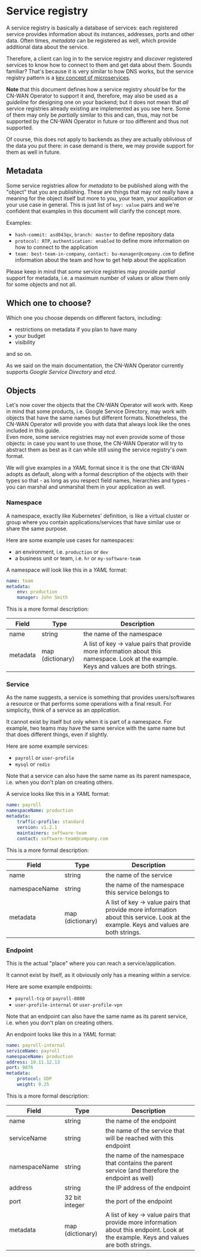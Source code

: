 # Service registry

A service registry is basically a database of services: each registered service provides information about its instances, addresses, ports and other data. Often times, *metadata* can be registered as well, which provide additional data about the service.

Therefore, a client can log in to the service registry and *discover* registered services to know how to connect to them and get data about them. Sounds familiar? That's because it is very similar to how DNS works, but the service registry pattern is a [key concept of microservices](https://auth0.com/blog/an-introduction-to-microservices-part-3-the-service-registry/).

**Note** that this document defines how a service registry *should* be for the CN-WAN Operator to support it and, therefore, may also be used as a *guideline* for designing one on your backend; but it does not mean that *all* service registries already existing are implemented as you see here. Some of them may only be *partially* similar to this and can, thus, may not be supported by the CN-WAN Operator in future or too different and thus not supported.

Of course, this does not apply to backends as they are actually oblivious of the data you put there: in case demand is there, we may provide support for them as well in future.

## Metadata

Some service registries allow for *metadata* to be published along with the "object" that you are publishing. These are things that may not really have a meaning for the object itself but more to you, your team, your application or your use case in general. This is just list of `key: value` pairs and we're confident that examples in this document will clarify the concept more.

Examples:

* `hash-commit: asd043qv`, `branch: master` to define repository data
* `protocol: RTP`, `authentication: enabled` to define more information on how to connect to the application
* `team: best-team-in-company`, `contact: bu-manager@company.com` to define information about the team and how to get help about the application

Please keep in mind that *some* service registries may provide *partial* support for metadata, i.e. a maximum number of values or allow them only for some objects and not all.

## Which one to choose?

Which one you choose depends on different factors, including:

* restrictions on metadata if you plan to have many
* your budget
* visibility

and so on.

As we said on the main documentation, the CN-WAN Operator currently supports *Google Service Directory* and *etcd*.

## Objects

Let's now cover the objects that the CN-WAN Operator will work with. Keep in mind that some products, i.e. Google Service Directory, may work with objects that have the same names but different formats. Nonetheless, the CN-WAN Operator will provide you with data that always look like the ones included in this guide.  
Even more, some service registries may not even provide some of those objects: in case you want to use those, the CN-WAN Operator will try to abstract them as best as it can while still using the service registry's own format.

We will give examples in a *YAML* format since it is the one that CN-WAN adopts as default, along with a formal description of the objects with their types so that - as long as you respect field names, hierarchies and types - you can marshal and unmarshal them in your application as well.

### Namespace

A namespace, exactly like Kubernetes' definition, is like a virtual cluster or group where you contain applications/services that have similar use or share the same purpose.

Here are some example use cases for namespaces:

* an environment, i.e. `production` or `dev`
* a business unit or team, i.e. `hr` or `my-software-team`

A namespace will look like this in a *YAML* format:

```yaml
name: team
metadata:
    env: production
    manager: John Smith
```

This is a more formal description:

| Field       | Type        | Description
| ----------- | ----------- | -----------
| name        | string      | the name of the namespace
| metadata    | map (dictionary) | A list of key -> value pairs that provide more information about this namespace. Look at the example. Keys and values are both strings.

### Service

As the name suggests, a service is something that provides users/softwares a resource or that performs some operations with a final result. For simplicity, think of a service as an *application*.

It cannot exist by itself but only when it is part of a namespace. For example, two teams may have the same service with the same name but that does different things, even if slightly.

Here are some example services:

* `payroll` or `user-profile`
* `mysql` or `redis`

Note that a service can also have the same name as its parent namespace, i.e. when you don't plan on creating others.

A service looks like this in a *YAML* format:

```yaml
name: payroll
namespaceName: production
metadata:
    traffic-profile: standard
    version: v1.2.1
    maintainers: software-team
    contact: software-team@company.com
```

This is a more formal description:

| Field       | Type        | Description
| ----------- | ----------- | -----------
| name        | string      | the name of the service
| namespaceName | string      | the name of the namespace this service belongs to
| metadata    | map (dictionary) | A list of key -> value pairs that provide more information about this service. Look at the example. Keys and values are both strings.

### Endpoint

This is the actual "place" where you can reach a service/application.

It cannot exist by itself, as it obviously only has a meaning within a service.

Here are some example endpoints:

* `payroll-tcp` or `payroll-8080`
* `user-profile-internal` or `user-profile-vpn`

Note that an endpoint can also have the same name as its parent service, i.e. when you don't plan on creating others.

An endpoint looks like this in a *YAML* format:

```yaml
name: payroll-internal
serviceName: payroll
namespaceName: production
address: 10.11.12.13
port: 9876
metadata:
    protocol: UDP
    weight: 0.25
```

This is a more formal description:

| Field       | Type        | Description
| ----------- | ----------- | -----------
| name        | string      | the name of the endpoint
| serviceName | string      | the name of the service that will be reached with this endpoint
| namespaceName | string | the name of the namespace that contains the parent service (and therefore the endpoint as well)
| address | string | the IP address of the endpoint
| port | 32 bit integer | the port of the endpoint
| metadata    | map (dictionary) | A list of key -> value pairs that provide more information about this endpoint. Look at the example. Keys and values are both strings.
